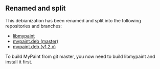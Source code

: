 ## Renamed and split

This debianization has been renamed and split into the following
repositories and branches:

* [libmypaint](https://github.com/mypaint/libmypaint.deb)
* [mypaint.deb (master)](https://github.com/mypaint/mypaint.deb)
* [mypaint.deb (v1.2.x)](https://github.com/mypaint/mypaint.deb/tree/v1.2.x)

To build MyPaint from git master, you now need to build libmypaint and
install it first.

